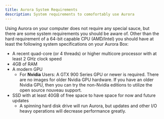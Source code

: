 ```yaml
---
title: Aurora System Requirements
description: System requirements to comofortably use Aurora
---
```


Using Aurora on your computer does not require any special sauce, but there are some system requirements you should be aware of. Other than the hard requirement of a 64-bit capable CPU (AMD/Intel) you should have at least the following system specifications on your Aurora Box:

- A recent quad-core (or 4 threads) or higher multicore processor with at least 2 GHz clock speed
- 4GB of RAM
- A modern GPU
  - For **Nvidia** Users: A GTX 900 Series GPU or newer is required. There are no images for older Nvidia GPU hardware. If you have an older Nvidia GPU, then you can try the non-Nvidia editions to utilize the open source nouveau support.
- SSD with at least 40GB of free space to have space for now and future updates
  - A spinning hard disk drive will run Aurora, but updates and other I/O heavy operations will decrease performance greatly.
